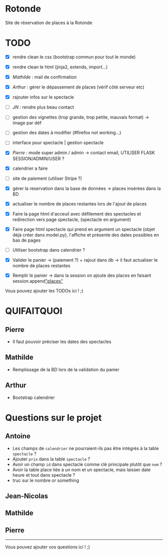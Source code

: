 # Rotonde

Site de réservation de places à la Rotonde

# TODO

- [x] rendre clean le css (bootstrap commun pour tout le monde)
- [x] rendre clean le html (jinja2, extends, import...)
- [x] *Mathilde* : mail de confirmation
- [x] *Arthur* : gérer le dépassement de places (vérif côté serveur etc)
- [x] rajouter infos sur le spectacle
- [ ] *JN* : rendre plus beau contact
- [ ] gestion des vignettes (trop grande, trop petite, mauvais format) -> image par déf
- [ ] gestion des dates à modifier (#firefox not working...)
- [ ] interface pour spectacle | gestion spectacle
- [x] *Pierre* : mode super admin / admin -> contact email, UTILISER FLASK SESSION/ADMIN/USER ?
- [x] calendrier a faire
- [ ] site de paiement (utiliser Stripe ?)
- [x] gérer la reservation dans la base de données -> places insérées dans la BD
- [x] actualiser le nombre de places restantes lors de l'ajout de places
- [x] Faire la page html d'acceuil avec défilement des spectacles et redirection vers page spectacle, (spectacle en argument)
- [x] Faire page html spectacle qui prend en argument un spectacle (objet déjà créer dans model.py), l'affiche et présente des dates possibles en bas de pages
- [ ] Utiliser bootstrap dans calendrier ?
- [x] Valider le panier -> (paiement ?) + rajout dans db -> il faut actualiser le nombre de places restantes
- [x] Remplir le panier -> dans la session on ajoute des places en faisant session.append["places"](place)




Vous pouvez ajouter les TODOs ici ! ;)

# QUIFAITQUOI
## Pierre
 - Il faut pouvoir préciser les dates des spectacles
 
## Mathilde
 - Remplissage de la BD lors de la validation du panier

## Arthur
- Bootstrap calendrier



# Questions sur le projet

## Antoine

- Les champs de `calendrier` ne pourraient-ils pas être intégrés à la table `spectacle` ?
- Ajouter `prix` dans la table `spectacle` ?
- Avoir un champ `id` dans spectacle comme clé principale plutôt que `nom` ?
- Avoir la table place liée à un nom et un spectacle, mais laisser date heure et tout dans spectacle ?
- truc sur le nombre or something

## Jean-Nicolas

## Mathilde

## Pierre

---

Vous pouvez ajouter vos questions ici ! ;)
